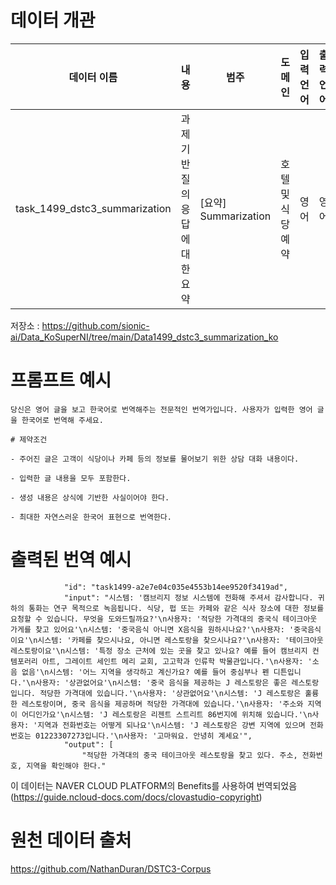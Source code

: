 
# 데이터 개관
| 데이터 이름 | 내용 | 범주 | 도메인 | 입력 언어 | 출력 언어 |
| --- | --- | --- | --- | --- | --- |
| task_1499_dstc3_summarization | 과제 기반 질의응답에 대한 요약 | [요약] Summarization | 호텔 및 식당 예약  | 영어 | 영어 |

저장소 : https://github.com/sionic-ai/Data_KoSuperNI/tree/main/Data1499_dstc3_summarization_ko  
   

# 프롬프트 예시

```
당신은 영어 글을 보고 한국어로 번역해주는 전문적인 번역가입니다. 사용자가 입력한 영어 글을 한국어로 번역해 주세요.

# 제약조건

- 주어진 글은 고객이 식당이나 카페 등의 정보를 물어보기 위한 상담 대화 내용이다.

- 입력한 글 내용을 모두 포함한다.

- 생성 내용은 상식에 기반한 사실이어야 한다.

- 최대한 자연스러운 한국어 표현으로 번역한다.
```

    
# 출력된 번역 예시

```
            "id": "task1499-a2e7e04c035e4553b14ee9520f3419ad",
            "input": "시스템: '캠브리지 정보 시스템에 전화해 주셔서 감사합니다. 귀하의 통화는 연구 목적으로 녹음됩니다. 식당, 펍 또는 카페와 같은 식사 장소에 대한 정보를 요청할 수 있습니다. 무엇을 도와드릴까요?'\n사용자: '적당한 가격대의 중국식 테이크아웃 가게를 찾고 있어요'\n시스템: '중국음식 아니면 X음식을 원하시나요?'\n사용자: '중국음식이요'\n시스템: '카페를 찾으시나요, 아니면 레스토랑을 찾으시나요?'\n사용자: '테이크아웃 레스토랑이요'\n시스템: '특정 장소 근처에 있는 곳을 찾고 있나요? 예를 들어 캠브리지 컨템포러리 아트, 그레이트 세인트 메리 교회, 고고학과 인류학 박물관입니다.'\n사용자: '소음 없음'\n시스템: '어느 지역을 생각하고 계신가요? 예를 들어 중심부나 펜 디튼입니다.'\n사용자: '상관없어요'\n시스템: '중국 음식을 제공하는 J 레스토랑은 좋은 레스토랑입니다. 적당한 가격대에 있습니다.'\n사용자: '상관없어요'\n시스템: 'J 레스토랑은 훌륭한 레스토랑이며, 중국 음식을 제공하며 적당한 가격대에 있습니다.'\n사용자: '주소와 지역이 어디인가요'\n시스템: 'J 레스토랑은 리젠트 스트리트 86번지에 위치해 있습니다.'\n사용자: '지역과 전화번호는 어떻게 되나요'\n시스템: 'J 레스토랑은 강변 지역에 있으며 전화번호는 01223307273입니다.'\n사용자: '고마워요. 안녕히 계세요'",
            "output": [
                "적당한 가격대의 중국 테이크아웃 레스토랑을 찾고 있다. 주소, 전화번호, 지역을 확인해야 한다."
```

 이 데이터는 NAVER CLOUD PLATFORM의 Benefits를 사용하여 번역되었음    
(https://guide.ncloud-docs.com/docs/clovastudio-copyright)     

# 원천 데이터 출처   
https://github.com/NathanDuran/DSTC3-Corpus      
